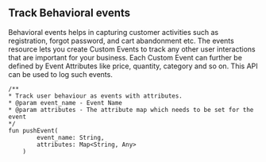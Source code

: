 ## Track Behavioral events

Behavioral events helps in capturing customer activities such as registration, forgot password, and cart abandonment etc. The events resource lets you create Custom Events to track any other user interactions that are important for your business. Each Custom Event can further be defined by Event Attributes like price, quantity, category and so on.
This API can be used to log such events.

```
/**
* Track user behaviour as events with attributes.
* @param event_name - Event Name
* @param attributes - The attribute map which needs to be set for the event
*/
fun pushEvent(
        event_name: String,
        attributes: Map<String, Any>
    )

```
